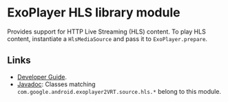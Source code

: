 # ExoPlayer HLS library module #

Provides support for HTTP Live Streaming (HLS) content. To play HLS content,
instantiate a `HlsMediaSource` and pass it to `ExoPlayer.prepare`.

## Links ##

* [Developer Guide][].
* [Javadoc][]: Classes matching `com.google.android.exoplayer2VRT.source.hls.*`
  belong to this module.

[Developer Guide]: https://exoplayer.dev/hls.html
[Javadoc]: https://exoplayer.dev/doc/reference/index.html
